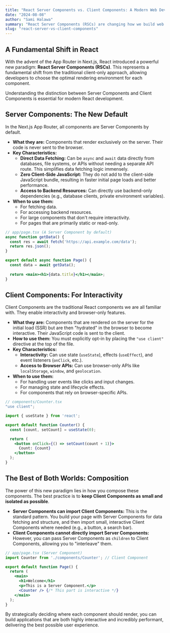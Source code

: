 ```yaml
---
title: "React Server Components vs. Client Components: A Modern Web Development Paradigm"
date: "2024-08-08"
author: "Sami Halawa"
summary: "React Server Components (RSCs) are changing how we build web applications. Understand the key differences between server and client components and how to leverage both to build faster, more efficient apps."
slug: "react-server-vs-client-components"
---
```


## A Fundamental Shift in React

With the advent of the App Router in Next.js, React introduced a powerful new paradigm: **React Server Components (RSCs)**. This represents a fundamental shift from the traditional client-only approach, allowing developers to choose the optimal rendering environment for each component.

Understanding the distinction between Server Components and Client Components is essential for modern React development.

## Server Components: The New Default

In the Next.js App Router, all components are Server Components by default.

*   **What they are:** Components that render exclusively on the server. Their code is never sent to the browser.
*   **Key Characteristics:**
    *   **Direct Data Fetching:** Can be `async` and `await` data directly from databases, file systems, or APIs without needing a separate API route. This simplifies data fetching logic immensely.
    *   **Zero Client-Side JavaScript:** They do not add to the client-side JavaScript bundle, resulting in faster initial page loads and better performance.
    *   **Access to Backend Resources:** Can directly use backend-only dependencies (e.g., database clients, private environment variables).
*   **When to use them:**
    *   For fetching data.
    *   For accessing backend resources.
    *   For large components that don't require interactivity.
    *   For pages that are primarily static or read-only.

```jsx
// app/page.tsx (A Server Component by default)
async function getData() {
  const res = await fetch('https://api.example.com/data');
  return res.json();
}

export default async function Page() {
  const data = await getData();
  
  return <main><h1>{data.title}</h1></main>;
}
```

## Client Components: For Interactivity

Client Components are the traditional React components we are all familiar with. They enable interactivity and browser-only features.

*   **What they are:** Components that are rendered on the server for the initial load (SSR) but are then "hydrated" in the browser to become interactive. Their JavaScript code is sent to the client.
*   **How to use them:** You must explicitly opt-in by placing the `"use client"` directive at the top of the file.
*   **Key Characteristics:**
    *   **Interactivity:** Can use state (`useState`), effects (`useEffect`), and event listeners (`onClick`, etc.).
    *   **Access to Browser APIs:** Can use browser-only APIs like `localStorage`, `window`, and `geolocation`.
*   **When to use them:**
    *   For handling user events like clicks and input changes.
    *   For managing state and lifecycle effects.
    *   For components that rely on browser-specific APIs.

```jsx
// components/Counter.tsx
"use client";

import { useState } from 'react';

export default function Counter() {
  const [count, setCount] = useState(0);

  return (
    <button onClick={() => setCount(count + 1)}>
      Count: {count}
    </button>
  );
}
```

## The Best of Both Worlds: Composition

The power of this new paradigm lies in how you compose these components. The best practice is to **keep Client Components as small and isolated as possible**.

*   **Server Components can import Client Components:** This is the standard pattern. You build your page with Server Components for data fetching and structure, and then import small, interactive Client Components where needed (e.g., a button, a search bar).
*   **Client Components cannot directly import Server Components:** However, you can pass Server Components as `children` to Client Components, allowing you to "interleave" them.

```jsx
// app/page.tsx (Server Component)
import Counter from './components/Counter'; // Client Component

export default function Page() {
  return (
    <main>
      <h1>Welcome</h1>
      <p>This is a Server Component.</p>
      <Counter /> {/* This part is interactive */}
    </main>
  );
}
```

By strategically deciding where each component should render, you can build applications that are both highly interactive and incredibly performant, delivering the best possible user experience.